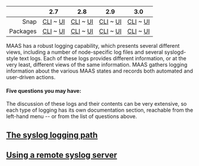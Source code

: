 ||2.7|2.8|2.9|3.0|
|-----:|:-----:|:-----:|:-----:|:-----:|
Snap|[CLI](/t/maas-logging-snap-2-7-cli/2862) ~ [UI](/t/maas-logging-snap-2-7-ui/2863)|[CLI](/t/maas-logging-snap-2-8-cli/2864) ~ [UI](/t/maas-logging-snap-2-8-ui/2865)|[CLI](/t/maas-logging-snap-2-9-cli/2866) ~ [UI](/t/maas-logging-snap-2-9-ui/2867)|[CLI](/t/maas-logging-snap-3-0-cli/4009) ~ [UI](/t/maas-logging-snap-3-0-ui/4010)|
Packages|[CLI](/t/maas-logging-deb-2-7-cli/2868) ~ [UI](/t/maas-logging-deb-2-7-ui/2869)|[CLI](/t/maas-logging-deb-2-8-cli/2870) ~ [UI](/t/maas-logging-deb-2-8-ui/2871)|[CLI](/t/maas-logging-deb-2-9-cli/2872) ~ [UI](/t/maas-logging-deb-2-9-ui/2873)|[CLI](/t/maas-logging-deb-3-0-cli/4011) ~ [UI](/t/maas-logging-deb-3-0-ui/4012)|

MAAS has a robust logging capability, which presents several different views, including a number of node-specific log files and several syslogd-style text logs.  Each of these logs provides different information, or at the very least, different views of the same information.  MAAS gathers logging information about the various MAAS states and records both automated and user-driven actions.

#### Five questions you may have:

<!-- deb-2-7-cli
1. [What is the syslog logging path?](#heading--path)
2. [How do I use a remote syslog server?](#heading--using-a-remote-syslog-server)
3. [What are commissioning logs?](/t/commissioning-logs/2496)
4. [What are test logs?](/t/test-logs/3132)
5. [What are event logs?](/t/event-logs/3388)
6. [What are audit event logs?](t/audit-event-logs/2316)
deb-2-7-cli -->

<!-- deb-2-7-ui
1. [What is the syslog logging path?](#heading--path)
2. [How do I use a remote syslog server?](#heading--using-a-remote-syslog-server)
3. [What are commissioning logs?](/t/commissioning-logs/2497)
4. [What are test logs?](/t/test-logs/3133)
5. [What are event logs?](/t/event-logs/3389)
6. [What are audit event logs?](t/audit-event-logs/2317)
 deb-2-7-ui -->

<!-- deb-2-8-cli
1. [What is the syslog logging path?](#heading--path)
2. [How do I use a remote syslog server?](#heading--using-a-remote-syslog-server)
3. [What are commissioning logs?](/t/commissioning-logs/2498)
4. [What are test logs?](/t/test-logs/3134)
5. [What are event logs?](/t/event-logs/3390)
6. [What are audit event logs?](t/audit-event-logs/2318)
 deb-2-8-cli -->

<!-- deb-2-8-ui
1. [What is the syslog logging path?](#heading--path)
2. [How do I use a remote syslog server?](#heading--using-a-remote-syslog-server)
3. [What are commissioning logs?](/t/commissioning-logs/2499)
4. [What are test logs?](/t/test-logs/3135)
5. [What are event logs?](/t/event-logs/3391)
6. [What are audit event logs?](t/audit-event-logs/2319)
 deb-2-8-ui -->

<!-- deb-2-9-cli
1. [What is the syslog logging path?](#heading--path)
2. [How do I use a remote syslog server?](#heading--using-a-remote-syslog-server)
3. [What are commissioning logs?](/t/commissioning-logs/2500)
4. [What are test logs?](/t/test-logs/3136)
5. [What are event logs?](/t/event-logs/3393)
6. [What are audit event logs?](t/audit-event-logs/2320)
 deb-2-9-cli -->

<!-- deb-2-9-ui
1. [What is the syslog logging path?](#heading--path)
2. [How do I use a remote syslog server?](#heading--using-a-remote-syslog-server)
3. [What are commissioning logs?](/t/commissioning-logs/2501)
4. [What are test logs?](/t/test-logs/3137)
5. [What are event logs?](/t/event-logs/3392)
6. [What are audit event logs?](t/audit-event-logs/2321)
 deb-2-9-ui -->

<!-- deb-3-0-cli
1. [What is the syslog logging path?](#heading--path)
2. [How do I use a remote syslog server?](#heading--using-a-remote-syslog-server)
3. [What are commissioning logs?](/t/commissioning-logs/3871)
4. [What are test logs?](/t/test-logs/4119)
5. [What are event logs?](/t/event-logs/3927)
6. [What are audit event logs?](t/audit-event-logs/3831)
 deb-3-0-cli -->

<!-- deb-3-0-ui
1. [What is the syslog logging path?](#heading--path)
2. [How do I use a remote syslog server?](#heading--using-a-remote-syslog-server)
3. [What are commissioning logs?](/t/commissioning-logs/3872)
4. [What are test logs?](/t/test-logs/4120)
5. [What are event logs?](/t/event-logs/3928)
6. [What are audit event logs?](t/audit-event-logs/3832)
 deb-3-0-ui -->

<!-- snap-2-7-cli
1. [What is the syslog logging path?](#heading--path)
2. [How do I use a remote syslog server?](#heading--using-a-remote-syslog-server)
3. [What are commissioning logs?](/t/commissioning-logs/2490)
4. [What are test logs?](/t/test-logs/3126)
5. [What are event logs?](/t/event-logs/3382)
6. [What are audit event logs?](t/audit-event-logs/2310)
 snap-2-7-cli -->

<!-- snap-2-7-ui
1. [What is the syslog logging path?](#heading--path)
2. [How do I use a remote syslog server?](#heading--using-a-remote-syslog-server)
3. [What are commissioning logs?](/t/commissioning-logs/2491)
4. [What are test logs?](/t/test-logs/3127)
5. [What are event logs?](/t/event-logs/3383)
6. [What are audit event logs?](t/audit-event-logs/2311)
 snap-2-7-ui -->

<!-- snap-2-8-cli
1. [What is the syslog logging path?](#heading--path)
2. [How do I use a remote syslog server?](#heading--using-a-remote-syslog-server)
3. [What are commissioning logs?](/t/commissioning-logs/2492)
4. [What are test logs?](/t/test-logs/3128)
5. [What are event logs?](/t/event-logs/3384)
6. [What are audit event logs?](t/audit-event-logs/2312)
 snap-2-8-cli -->

<!-- snap-2-8-ui
1. [What is the syslog logging path?](#heading--path)
2. [How do I use a remote syslog server?](#heading--using-a-remote-syslog-server)
3. [What are commissioning logs?](/t/commissioning-logs/2493)
4. [What are test logs?](/t/test-logs/3129)
5. [What are event logs?](/t/event-logs/3385)
6. [What are audit event logs?](t/audit-event-logs/2313)
 snap-2-8-ui -->

<!-- snap-2-9-cli
1. [What is the syslog logging path?](#heading--path)
2. [How do I use a remote syslog server?](#heading--using-a-remote-syslog-server)
3. [What are commissioning logs?](/t/commissioning-logs/2494)
4. [What are test logs?](/t/test-logs/3130)
5. [What are event logs?](/t/event-logs/3386)
6. [What are audit event logs?](t/audit-event-logs/2314)
 snap-2-9-cli -->

<!-- snap-2-9-ui
1. [What is the syslog logging path?](#heading--path)
2. [How do I use a remote syslog server?](#heading--using-a-remote-syslog-server)
3. [What are commissioning logs?](/t/commissioning-logs/2495)
4. [What are test logs?](/t/test-logs/3131)
5. [What are event logs?](/t/event-logs/3387)
6. [What are audit event logs?](t/audit-event-logs/2315)
 snap-2-9-ui -->

<!-- snap-3-0-cli
1. [What is the syslog logging path?](#heading--path)
2. [How do I use a remote syslog server?](#heading--using-a-remote-syslog-server)
3. [What are commissioning logs?](/t/commissioning-logs/3869)
4. [What are test logs?](/t/test-logs/4117)
5. [What are event logs?](/t/event-logs/3925)
6. [What are audit event logs?](t/audit-event-logs/3829)
 snap-3-0-cli -->

<!-- snap-3-0-ui
1. [What is the syslog logging path?](#heading--path)
2. [How do I use a remote syslog server?](#heading--using-a-remote-syslog-server)
3. [What are commissioning logs?](/t/commissioning-logs/2495)
4. [What are test logs?](/t/test-logs/4118)
5. [What are event logs?](/t/event-logs/3926)
6. [What are audit event logs?](t/audit-event-logs/3830)
 snap-3-0-ui -->

The discussion of these logs and their contents can be very extensive, so each type of logging has its own documentation section, reachable from the left-hand menu -- or from the list of questions above.

<a href="#heading--path"><h2 id="heading--path">The syslog logging path</h2></a>

<!-- deb-2-7-ui deb-2-7-cli deb-2-8-ui deb-2-8-cli deb-2-9-ui deb-2-9-cli
Syslog data is kept in `/var/log/maas/rsyslog/<machine-name><yyyy-mm-dd>/messages`.  Every machine known to MAAS will have corresponding syslogs.
deb-2-7-ui deb-2-7-cli deb-2-8-ui deb-2-8-cli deb-2-9-ui deb-2-9-cli -->

<!-- snap-2-7-ui snap-2-7-cli snap-2-8-ui snap-2-8-cli snap-2-9-ui snap-2-9-cli
Syslog data is kept in `/var/snap/maas/common/log/rsyslog/<machine-name><yyyy-mm-dd>/messages`. Every machine known to MAAS will have corresponding syslogs.
snap-2-7-ui snap-2-7-cli snap-2-8-ui snap-2-8-cli snap-2-9-ui snap-2-9-cli -->

<a href="#heading--using-a-remote-syslog-server"><h2 id="heading--using-a-remote-syslog-server">Using a remote syslog server</h2></a>

<!-- snap-2-7-ui snap-2-8-ui snap-2-9-ui deb-2-7-ui deb-2-8-ui deb-2-9-ui
To add a remote syslog server, click the Settings tab and then click the Network services tab. Scroll down to the Syslog section, where you can add a syslog URL or IP:

<a href="https://assets.ubuntu.com/v1/e139d4e9-installconfig-syslog__2.6-remote-syslog.png" target = "_blank"><img src="https://assets.ubuntu.com/v1/e139d4e9-installconfig-syslog__2.6-remote-syslog.png"></a>

Click the Save button to save your changes.
snap-2-7-ui snap-2-8-ui snap-2-9-ui deb-2-7-ui deb-2-8-ui deb-2-9-ui -->

<!-- snap-2-7-cli snap-2-8-cli snap-2-9-cli deb-2-7-cli deb-2-8-cli deb-2-9-cli
To add or update a remote syslog server in your MAAS environment:

``` bash
maas $PROFILE maas set-config name="remote_syslog" value="$SYSLOG_FQDN"
```

For example, to set your syslog server to `192.168.100.11`:

``` bash
maas $PROFILE maas set-config name="remote_syslog" value=192.168.100.11
```

If you clear the `remote_syslog` value, MAAS will revert to the default behaviour, which is to send all syslog information to all MAAS region controllers.

For example:

``` bash
maas $PROFILE maas set-config name="remote_syslog" value=""
```

[note]
Note that MAAS controllers' syslogs are not forwarded to the external syslog server -- only machine syslog information is forwarded.
[/note]
snap-2-7-cli snap-2-8-cli snap-2-9-cli deb-2-7-cli deb-2-8-cli deb-2-9-cli -->
